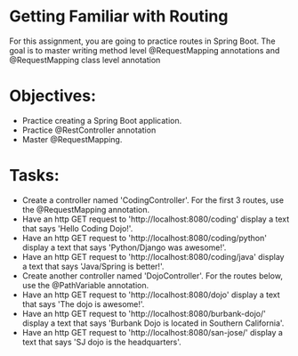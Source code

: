 # Getting Familiar with Routing
For this assignment, you are going to practice routes in Spring Boot. The goal is to master writing method level @RequestMapping annotations and @RequestMapping class level annotation

# Objectives:
* Practice creating a Spring Boot application.
* Practice @RestController annotation
* Master @RequestMapping.
# Tasks:
* Create a controller named 'CodingController'. For the first 3 routes, use the @RequestMapping annotation.
* Have an http GET request to 'http://localhost:8080/coding' display a text that says 'Hello Coding Dojo!'.
* Have an http GET request to 'http://localhost:8080/coding/python' display a text that says 'Python/Django was awesome!'.
* Have an http GET request to 'http://localhost:8080/coding/java' display a text that says 'Java/Spring is better!'.
* Create another controller named 'DojoController'. For the routes below, use the @PathVariable annotation.
* Have an http GET request to 'http://localhost:8080/dojo' display a text that says 'The dojo is awesome!'.
* Have an http GET request to 'http://localhost:8080/burbank-dojo/' display a text that says 'Burbank Dojo is located in Southern California'.
* Have an http GET request to 'http://localhost:8080/san-jose/' display a text that says 'SJ dojo is the headquarters'.